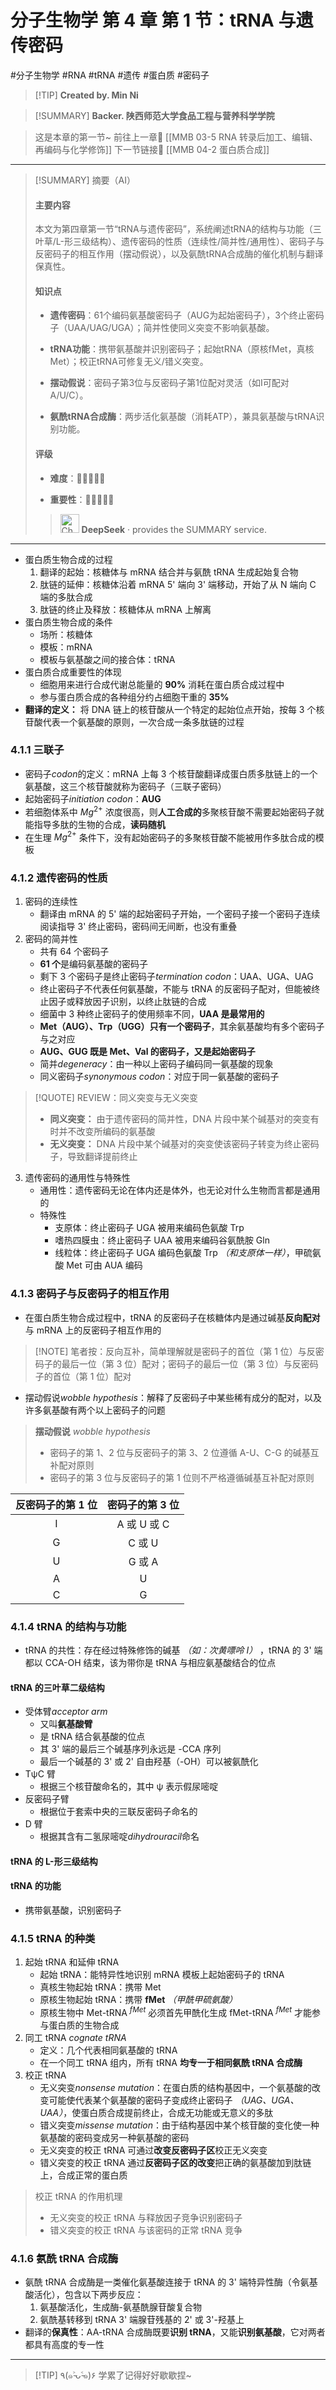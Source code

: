 # 分子生物学 第 4 章 第 1 节：tRNA 与遗传密码
#分子生物学 #RNA #tRNA #遗传 #蛋白质 #密码子


> [!TIP] **Created by. Min Ni**

> [!SUMMARY] **Backer. 陕西师范大学食品工程与营养科学学院**

> 这是本章的第一节~
> 前往上一章🚀 [[MMB 03-5 RNA 转录后加工、编辑、再编码与化学修饰]]
> 下一节链接🔗 [[MMB 04-2 蛋白质合成]]

---

> [!SUMMARY] 摘要（AI）
> 
> #### 主要内容
> 
> 本文为第四章第一节“tRNA与遗传密码”，系统阐述tRNA的结构与功能（三叶草/L-形三级结构）、遗传密码的性质（连续性/简并性/通用性）、密码子与反密码子的相互作用（摆动假说），以及氨酰tRNA合成酶的催化机制与翻译保真性。
> 
> #### 知识点
> 
> - **遗传密码**：61个编码氨基酸密码子（AUG为起始密码子），3个终止密码子（UAA/UAG/UGA）；简并性使同义突变不影响氨基酸。
>     
> - **tRNA功能**：携带氨基酸并识别密码子；起始tRNA（原核fMet，真核Met）；校正tRNA可修复无义/错义突变。
>     
> - **摆动假说**：密码子第3位与反密码子第1位配对灵活（如I可配对A/U/C）。
>     
> - **氨酰tRNA合成酶**：两步活化氨基酸（消耗ATP），兼具氨基酸与tRNA识别功能。
>     
> 
> #### 评级
> 
> - **难度**：🌿🌿🌿🌿🌿
>     
> - **重要性**：🌟🌟🌟🌟🌟
> 
>><img src="https://img.icons8.com/?size=100&id=YWOidjGxCpFW&format=png&color=000000" alt="ChatGPT Icon" width="30" height="30" style="margin-bottom: -7px;"> **DeepSeek** · provides the SUMMARY service.

---
- 蛋白质生物合成的过程
	1. 翻译的起始：核糖体与 mRNA 结合并与氨酰 tRNA 生成起始复合物
	2. 肽链的延伸：核糖体沿着 mRNA 5' 端向 3' 端移动，开始了从 N 端向 C 端的多肽合成
	3. 肽链的终止及释放：核糖体从 mRNA 上解离
- 蛋白质生物合成的条件
	- 场所：核糖体
	- 模板：mRNA
	- 模板与氨基酸之间的接合体：tRNA
- 蛋白质合成重要性的体现
	- 细胞用来进行合成代谢总能量的 **90%** 消耗在蛋白质合成过程中
	- 参与蛋白质合成的各种组分约占细胞干重的 **35%**
- **翻译的定义：** 将 DNA 链上的核苷酸从一个特定的起始位点开始，按每 3 个核苷酸代表一个氨基酸的原则，一次合成一条多肽链的过程

### 4.1.1 三联子
- 密码子*codon*的定义：mRNA 上每 3 个核苷酸翻译成蛋白质多肽链上的一个氨基酸，这三个核苷酸就称为密码子（三联子密码）
- 起始密码子*initiation codon*：**AUG**
- 若细胞体系中 $Mg^{2+}$ 浓度很高，则**人工合成的**多聚核苷酸不需要起始密码子就能指导多肽的生物的合成，**读码随机**
- 在生理 $Mg^{2+}$ 条件下，没有起始密码子的多聚核苷酸不能被用作多肽合成的模板
### 4.1.2 遗传密码的性质
1. 密码的连续性
	- 翻译由 mRNA 的 5' 端的起始密码子开始，一个密码子接一个密码子连续阅读指导 3' 终止密码，密码间无间断，也没有重叠
2. 密码的简并性
	- 共有 64 个密码子
	- **61 个**是编码氨基酸的密码子
	- 剩下 3 个密码子是终止密码子*termination codon*：UAA、UGA、UAG
	- 终止密码子不代表任何氨基酸，不能与 tRNA 的反密码子配对，但能被终止因子或释放因子识别，以终止肽链的合成
	- 细菌中 3 种终止密码子的使用频率不同，**UAA 是最常用的**
	- **Met（AUG）、Trp（UGG）只有一个密码子**，其余氨基酸均有多个密码子与之对应
	- **AUG、GUG 既是 Met、Val 的密码子，又是起始密码子**
	- 简并*degeneracy*：由一种以上密码子编码同一氨基酸的现象
	- 同义密码子*synonymous codon*：对应于同一氨基酸的密码子

> [!QUOTE] REVIEW：同义突变与无义突变
> - **同义突变：** 由于遗传密码的简并性，DNA 片段中某个碱基对的突变有时并不改变所编码的氨基酸
> - **无义突变：** DNA 片段中某个碱基对的突变使该密码子转变为终止密码子，导致翻译提前终止

3. 遗传密码的通用性与特殊性
	- 通用性：遗传密码无论在体内还是体外，也无论对什么生物而言都是通用的
	- 特殊性
		- 支原体：终止密码子 UGA 被用来编码色氨酸 Trp
		- 嗜热四膜虫：终止密码子 UAA 被用来编码谷氨酰胺 Gln
		- 线粒体：终止密码子 UGA 编码色氨酸 Trp *（和支原体一样）*，甲硫氨酸 Met 可由 AUA 编码
### 4.1.3 密码子与反密码子的相互作用
- 在蛋白质生物合成过程中，tRNA 的反密码子在核糖体内是通过碱基**反向配对**与 mRNA 上的反密码子相互作用的

> [!NOTE] 笔者按：反向互补，简单理解就是密码子的首位（第 1 位）与反密码子的最后一位（第 3 位）配对；密码子的最后一位（第 3 位）与反密码子的首位（第 1 位）配对


- 摆动假说*wobble hypothesis*：解释了反密码子中某些稀有成分的配对，以及许多氨基酸有两个以上密码子的问题

>**摆动假说** *wobble hypothesis*
>- 密码子的第 1、2 位与反密码子的第 3、2 位遵循 A-U、C-G 的碱基互补配对原则
>- 密码子的第 3 位与反密码子的第 1 位则不严格遵循碱基互补配对原则

| 反密码子的第 1 位 | 密码子的第 3 位 |
| :--------: | :-------: |
|     I      | A 或 U 或 C |
|     G      |   C 或 U   |
|     U      |   G 或 A   |
|     A      |     U     |
|     C      |     G     |
### 4.1.4 tRNA 的结构与功能
- tRNA 的共性：存在经过特殊修饰的碱基 *（如：次黄嘌呤 I）* ，tRNA 的 3' 端都以 CCA-OH 结束，该为带你是 tRNA 与相应氨基酸结合的位点
#### tRNA 的三叶草二级结构
- 受体臂*acceptor arm*
	- 又叫**氨基酸臂**
	- 是 tRNA 结合氨基酸的位点
	- 其 3' 端的最后三个碱基序列永远是 -CCA 序列
	- 最后一个碱基的 3' 或 2' 自由羟基（-OH）可以被氨酰化
- TψC 臂
	- 根据三个核苷酸命名的，其中 ψ 表示假尿嘧啶
- 反密码子臂
	- 根据位于套索中央的三联反密码子命名的
- D 臂
	- 根据其含有二氢尿嘧啶*dihydrouracil*命名
#### tRNA 的 L-形三级结构
#### tRNA 的功能
- 携带氨基酸，识别密码子
### 4.1.5 tRNA 的种类
1. 起始 tRNA 和延伸 tRNA
	- 起始 tRNA：能特异性地识别 mRNA 模板上起始密码子的 tRNA
	- 真核生物起始 tRNA：携带 Met
	- 原核生物起始 tRNA：携带 **fMet** *（甲酰甲硫氨酸）*
	- 原核生物中 Met-tRNA $^{fMet}$ 必须首先甲酰化生成 fMet-tRNA $^{fMet}$ 才能参与蛋白质的生物合成
2. 同工 tRNA *cognate tRNA*
	- 定义：几个代表相同氨基酸的 tRNA
	- 在一个同工 tRNA 组内，所有 tRNA **均专一于相同氨酰 tRNA 合成酶**
3. 校正 tRNA
	- 无义突变*nonsense mutation*：在蛋白质的结构基因中，一个氨基酸的改变可能使代表某个氨基酸的密码子变成终止密码子 *（UAG、UGA、UAA）*，使蛋白质合成提前终止，合成无功能或无意义的多肽
	- 错义突变*missense mutation*：由于结构基因中某个核苷酸的变化使一种氨基酸的密码变成另一种氨基酸的密码
	- 无义突变的校正 tRNA 可通过**改变反密码子区**校正无义突变
	- 错义突变的校正 tRNA 通过**反密码子区的改变**把正确的氨基酸加到肽链上，合成正常的蛋白质

> 校正 tRNA 的作用机理
> - 无义突变的校正 tRNA 与释放因子竞争识别密码子
> - 错义突变的校正 tRNA 与该密码的正常 tRNA 竞争

### 4.1.6 氨酰 tRNA 合成酶
- 氨酰 tRNA 合成酶是一类催化氨基酸连接于 tRNA 的 3' 端特异性酶（令氨基酸活化），包含以下两步反应：
	1. 氨基酸活化，生成酶-氨基酰腺苷酸复合物
	2. 氨酰基转移到 tRNA 3' 端腺苷残基的 2' 或 3'-羟基上
- 翻译的**保真性**：AA-tRNA 合成酶既要**识别 tRNA**，又能**识别氨基酸**，它对两者都具有高度的专一性

---
> [!TIP] ٩(๑˃̵ᴗ˂̵๑)۶ 学累了记得好好歇歇捏~
